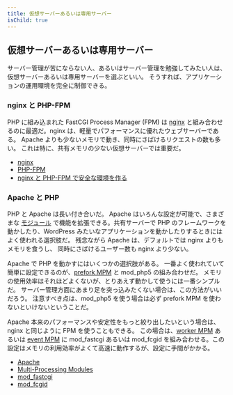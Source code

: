 ```yaml
---
title: 仮想サーバーあるいは専用サーバー
isChild: true
---
```


## 仮想サーバーあるいは専用サーバー

サーバー管理が苦にならない人、あるいはサーバー管理を勉強してみたい人は、仮想サーバーあるいは専用サーバーを選ぶといい。
そうすれば、アプリケーションの運用環境を完全に制御できる。

### nginx と PHP-FPM

PHP に組み込まれた FastCGI Process Manager (FPM) は [nginx](http://nginx.org)
と組み合わせるのに最適だ。nginx は、軽量でパフォーマンスに優れたウェブサーバーである。
Apache よりも少ないメモリで動き、同時にさばけるリクエストの数も多い。
これは特に、共有メモリの少ない仮想サーバーでは重要だ。

* [nginx](http://nginx.org)
* [PHP-FPM](http://php.net/manual/ja/install.fpm.php)
* [nginx と PHP-FPM で安全な環境を作る](https://nealpoole.com/blog/2011/04/setting-up-php-fastcgi-and-nginx-dont-trust-the-tutorials-check-your-configuration/)

### Apache と PHP

PHP と Apache は長い付き合いだ。
Apache はいろんな設定が可能で、さまざまな [モジュール](http://httpd.apache.org/docs/2.4/mod/)
で機能を拡張できる。共有サーバーで PHP のフレームワークを動かしたり、WordPress
みたいなアプリケーションを動かしたりするときにはよく使われる選択肢だ。
残念ながら Apache は、デフォルトでは nginx よりもメモリを食うし、
同時にさばけるユーザー数も nginx より少ない。

Apache で PHP を動かすにはいくつかの選択肢がある。
一番よく使われていて簡単に設定できるのが、[prefork MPM](http://httpd.apache.org/docs/2.4/mod/prefork.html) と mod_php5 の組み合わせだ。
メモリの使用効率はそれほどよくないが、とりあえず動かして使うには一番シンプルだ。
サーバー管理方面にあまり足を突っ込みたくない場合は、この方法がいいだろう。
注意すべき点は、mod_php5 を使う場合は必ず prefork MPM を使わないといけないということだ。

Apache 本来のパフォーマンスや安定性をもっと絞り出したいという場合は、nginx と同じように FPM を使うこともできる。
この場合は、[worker MPM](http://httpd.apache.org/docs/2.4/mod/worker.html) あるいは
[event MPM](http://httpd.apache.org/docs/2.4/mod/event.html) に mod_fastcgi あるいは mod_fcgid
を組み合わせる。この設定はメモリの利用効率がよくて高速に動作するが、設定に手間がかかる。

* [Apache](http://httpd.apache.org/)
* [Multi-Processing Modules](http://httpd.apache.org/docs/2.4/mod/mpm_common.html)
* [mod_fastcgi](http://www.fastcgi.com/mod_fastcgi/docs/mod_fastcgi.html)
* [mod_fcgid](http://httpd.apache.org/mod_fcgid/)
